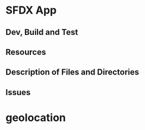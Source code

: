 # SFDX  App

## Dev, Build and Test


## Resources


## Description of Files and Directories


## Issues


#  geolocation

